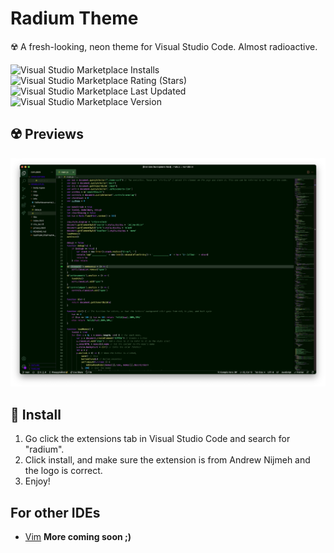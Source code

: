 # Radium Theme 
☢️ A fresh-looking, neon theme for Visual Studio Code. Almost radioactive.


![Visual Studio Marketplace Installs](https://img.shields.io/visual-studio-marketplace/i/AndrewNijmeh.radium)
![Visual Studio Marketplace Rating (Stars)](https://img.shields.io/visual-studio-marketplace/r/AndrewNijmeh.radium)
![Visual Studio Marketplace Last Updated](https://img.shields.io/visual-studio-marketplace/last-updated/AndrewNijmeh.radium)
![Visual Studio Marketplace Version](https://img.shields.io/visual-studio-marketplace/v/AndrewNijmeh.radium)


## ☢️ Previews
![example](./assets/example.png)

## 🚀 Install
1. Go click the extensions tab in Visual Studio Code and search for "radium".
2. Click install, and make sure the extension is from Andrew Nijmeh and the logo is correct.
3. Enjoy!

## For other IDEs

- [Vim](https://github.com/radium-theme/vim)
**More coming soon ;)**
